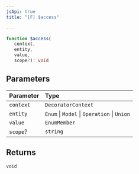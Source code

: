 ```yaml
---
jsApi: true
title: "[F] $access"

---
```

```ts
function $access(
   context, 
   entity, 
   value, 
   scope?): void
```

## Parameters

| Parameter | Type |
| :------ | :------ |
| `context` | `DecoratorContext` |
| `entity` | `Enum` \| `Model` \| `Operation` \| `Union` |
| `value` | `EnumMember` |
| `scope`? | `string` |

## Returns

`void`
